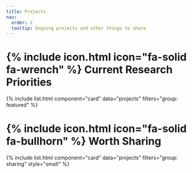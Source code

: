 ```yaml
---
title: Projects
nav:
  order: 2
  tooltip: Ongoing projects and other things to share
---
```


# {% include icon.html icon="fa-solid fa-wrench" %} Current Research Priorities

{% include list.html component="card" data="projects" filters="group: featured" %}

# {% include icon.html icon="fa-solid fa-bullhorn" %} Worth Sharing

{% include list.html component="card" data="projects" filters="group: sharing" style="small" %}
